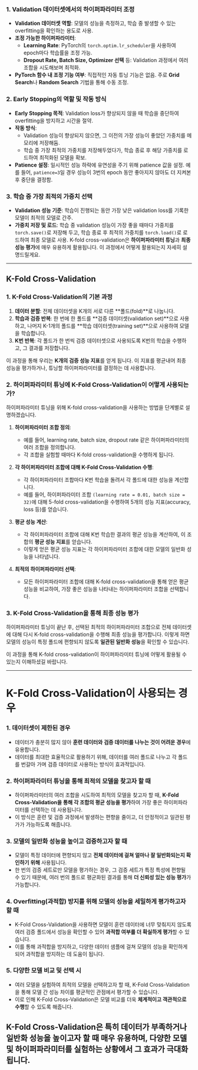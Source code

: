 ### 1. Validation 데이터셋에서의 하이퍼파라미터 조정
- **Validation 데이터셋 역할**: 모델의 성능을 측정하고, 학습 중 발생할 수 있는 overfitting을 확인하는 용도로 사용.
- **조정 가능한 하이퍼파라미터**:
  - **Learning Rate**: PyTorch의 `torch.optim.lr_scheduler`을 사용하여 epoch마다 학습률을 조정 가능.
  - **Dropout Rate, Batch Size, Optimizer 선택** 등: Validation 과정에서 여러 조합을 시도해보며 최적화.
- **PyTorch 함수 내 조정 기능 여부**: 직접적인 자동 튜닝 기능은 없음. 주로 **Grid Search**나 **Random Search** 기법을 통해 수동 조정.

### 2. Early Stopping의 역할 및 작동 방식
- **Early Stopping 목적**: Validation loss가 향상되지 않을 때 학습을 중단하여 overfitting을 방지하고 시간을 절약.
- **작동 방식**:
  - Validation 성능이 향상되지 않으면, 그 이전의 가장 성능이 좋았던 가중치를 메모리에 저장해둠.
  - 학습 중 가장 최적의 가중치를 저장해두었다가, 학습 종료 후 해당 가중치를 로드하여 최적화된 모델을 확보.
- **Patience 설정**: 일시적인 성능 하락에 유연성을 주기 위해 patience 값을 설정. 예를 들어, `patience=3`일 경우 성능이 3번의 epoch 동안 좋아지지 않아도 더 지켜본 후 중단을 결정함.

### 3. 학습 중 가장 최적의 가중치 선택
- **Validation 성능 기준**: 학습이 진행되는 동안 가장 낮은 validation loss를 기록한 모델이 최적의 모델로 간주.
- **가중치 저장 및 로드**: 학습 중 validation 성능이 가장 좋을 때마다 가중치를 `torch.save()`로 저장해 두고, 학습 종료 후 최적의 가중치를 `torch.load()`로 로드하여 최종 모델로 사용.
K-fold cross-validation은 **하이퍼파라미터 튜닝**과 **최종 성능 평가**에 매우 유용하게 활용됩니다. 이 과정에서 어떻게 활용되는지 자세히 설명드릴게요.

---
## K-Fold Cross-Validation

### 1. K-Fold Cross-Validation의 기본 과정
1. **데이터 분할**: 전체 데이터셋을 K개의 서로 다른 **폴드(fold)**로 나눕니다.
2. **학습과 검증 반복**: 한 번에 한 폴드를 **검증 데이터셋(validation set)**으로 사용하고, 나머지 K-1개의 폴드를 **학습 데이터셋(training set)**으로 사용하여 모델을 학습합니다.
3. **K번 반복**: 각 폴드가 한 번씩 검증 데이터셋으로 사용되도록 K번의 학습을 수행하고, 그 결과를 저장합니다.

이 과정을 통해 우리는 **K개의 검증 성능 지표**를 얻게 됩니다. 이 지표를 평균내어 최종 성능을 평가하거나, 튜닝할 하이퍼파라미터를 결정하는 데 사용합니다.
### 2. 하이퍼파라미터 튜닝에 K-Fold Cross-Validation이 어떻게 사용되는가?
하이퍼파라미터 튜닝을 위해 K-fold cross-validation을 사용하는 방법을 단계별로 설명하겠습니다.

1. **하이퍼파라미터 조합 정의**:
   - 예를 들어, learning rate, batch size, dropout rate 같은 하이퍼파라미터의 여러 조합을 정의합니다.
   - 각 조합을 실험할 때마다 K-fold cross-validation을 수행하게 됩니다.

2. **각 하이퍼파라미터 조합에 대해 K-Fold Cross-Validation 수행**:
   - 각 하이퍼파라미터 조합마다 K번 학습을 돌려서 각 폴드에 대한 성능을 계산합니다.
   - 예를 들어, 하이퍼파라미터 조합 `(learning rate = 0.01, batch size = 32)`에 대해 5-fold cross-validation을 수행하여 5개의 성능 지표(accuracy, loss 등)를 얻습니다.

3. **평균 성능 계산**:
   - 각 하이퍼파라미터 조합에 대해 K번 학습한 결과의 평균 성능을 계산하여, 이 조합의 **평균 성능 지표**를 얻습니다.
   - 이렇게 얻은 평균 성능 지표는 각 하이퍼파라미터 조합에 대한 모델의 일반화 성능을 나타냅니다.

4. **최적의 하이퍼파라미터 선택**:
   - 모든 하이퍼파라미터 조합에 대해 K-fold cross-validation을 통해 얻은 평균 성능을 비교하여, 가장 좋은 성능을 나타내는 하이퍼파라미터 조합을 선택합니다.
### 3. K-Fold Cross-Validation을 통해 최종 성능 평가
하이퍼파라미터 튜닝이 끝난 후, 선택된 최적의 하이퍼파라미터 조합으로 전체 데이터셋에 대해 다시 K-fold cross-validation을 수행해 최종 성능을 평가합니다. 이렇게 하면 모델의 성능이 특정 폴드에 편향되지 않도록 **일관된 일반화 성능**을 확인할 수 있습니다.

이 과정을 통해 K-fold cross-validation이 하이퍼파라미터 튜닝에 어떻게 활용될 수 있는지 이해하셨길 바랍니다.

---
# K-Fold Cross-Validation이 사용되는 경우

### 1. **데이터셋이 제한된 경우**
   - 데이터가 충분히 많지 않아 **훈련 데이터와 검증 데이터를 나누는 것이 어려운 경우**에 유용합니다.
   - 데이터를 최대한 효율적으로 활용하기 위해, 데이터를 여러 폴드로 나누고 각 폴드를 번갈아 가며 검증 데이터로 사용하는 방식이 효과적입니다.
   
### 2. **하이퍼파라미터 튜닝을 통해 최적의 모델을 찾고자 할 때**
   - 하이퍼파라미터의 여러 조합을 시도하여 최적의 모델을 찾고자 할 때, **K-Fold Cross-Validation을 통해 각 조합의 평균 성능을 평가**하여 가장 좋은 하이퍼파라미터를 선택하는 데 사용됩니다.
   - 이 방식은 훈련 및 검증 과정에서 발생하는 편향을 줄이고, 더 안정적이고 일관된 평가가 가능하도록 해줍니다.

### 3. **모델의 일반화 성능을 높이고 검증하고자 할 때**
   - 모델이 특정 데이터에 편향되지 않고 **전체 데이터에 걸쳐 얼마나 잘 일반화되는지 확인하기 위해** 사용됩니다.
   - 한 번의 검증 세트로만 모델을 평가하는 경우, 그 검증 세트가 특정 특성에 편향될 수 있기 때문에, 여러 번의 폴드로 평균화된 결과를 통해 **더 신뢰성 있는 성능 평가**가 가능합니다.

### 4. **Overfitting(과적합) 방지를 위해 모델의 성능을 세밀하게 평가하고자 할 때**
   - K-Fold Cross-Validation을 사용하면 모델이 훈련 데이터에 너무 맞춰지지 않도록 여러 검증 폴드에서 성능을 확인할 수 있어 **과적합 여부를 더 확실하게 평가**할 수 있습니다.
   - 이를 통해 과적합을 방지하고, 다양한 데이터 샘플에 걸쳐 모델의 성능을 확인하게 되어 과적합을 방지하는 데 도움이 됩니다.

### 5. **다양한 모델 비교 및 선택 시**
   - 여러 모델을 실험하여 최적의 모델을 선택하고자 할 때, K-Fold Cross-Validation을 통해 모델 간 성능 차이를 평균적인 관점에서 평가할 수 있습니다.
   - 이로 인해 K-Fold Cross-Validation은 모델 비교를 더욱 **체계적이고 객관적으로 수행**할 수 있도록 해줍니다.

K-Fold Cross-Validation은 특히 데이터가 부족하거나 일반화 성능을 높이고자 할 때 매우 유용하며, 다양한 모델 및 하이퍼파라미터를 실험하는 상황에서 그 효과가 극대화됩니다.
---